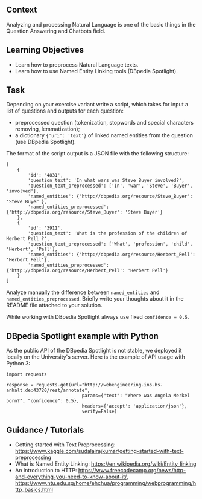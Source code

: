 ## Context

Analyzing and processing Natural Language is one of the basic things in the Question Answering and Chatbots field.

## Learning Objectives

* Learn how to preprocess Natural Language texts.
* Learn how to use Named Entity Linking tools (DBpedia Spotlight).

## Task

Depending on your exercise variant write a script, which takes for input a list of questions and outputs for each question:
* preprocessed question (tokenization, stopwords and special characters removing, lemmatization);
* a dictionary `{'uri': 'text'}` of linked named entities from the question (use DBpedia Spotlight). 

The format of the script output is a JSON file with the following structure:

```
[
    {
        'id': '4831',
        'question_text': 'In what wars was Steve Buyer involved?',
        'question_text_preprocessed': ['In', 'war', 'Steve', 'Buyer', 'involved'],
        'named_entities': {'http://dbpedia.org/resource/Steve_Buyer': 'Steve Buyer'},
        'named_entities_preprocessed': {'http://dbpedia.org/resource/Steve_Buyer': 'Steve Buyer'}
    },
    {
        'id': '3911',
        'question_text': 'What is the profession of the children of Herbert Pell ?',
        'question_text_preprocessed': ['What', 'profession', 'child', 'Herbert', 'Pell'],
        'named_entities': {'http://dbpedia.org/resource/Herbert_Pell': 'Herbert Pell'},
        'named_entities_preprocessed': {'http://dbpedia.org/resource/Herbert_Pell': 'Herbert Pell'}
    }
]
```

Analyze manually the difference between `named_entities` and `named_entities_preprocessed`. Briefly write your thoughts about it in the README file attached to your solution.

While working with DBpedia Spotlight always use fixed `confidence = 0.5`.

## DBpedia Spotlight example with Python

As the public API of the DBpedia Spotlight is not stable, we deployed it locally on the University's server. Here is the example of API usage with Python 3:

```
import requests

response = requests.get(url="http://webengineering.ins.hs-anhalt.de:43720/rest/annotate",
                            params={"text": "Where was Angela Merkel born?", "confidence": 0.5},
                            headers={'accept': 'application/json'},
                            verify=False)
```

## Guidance / Tutorials

* Getting started with Text Preprocessing: https://www.kaggle.com/sudalairajkumar/getting-started-with-text-preprocessing
* What is Named Entity Linking: https://en.wikipedia.org/wiki/Entity_linking
* An introduction to HTTP: https://www.freecodecamp.org/news/http-and-everything-you-need-to-know-about-it/, https://www.ntu.edu.sg/home/ehchua/programming/webprogramming/http_basics.html